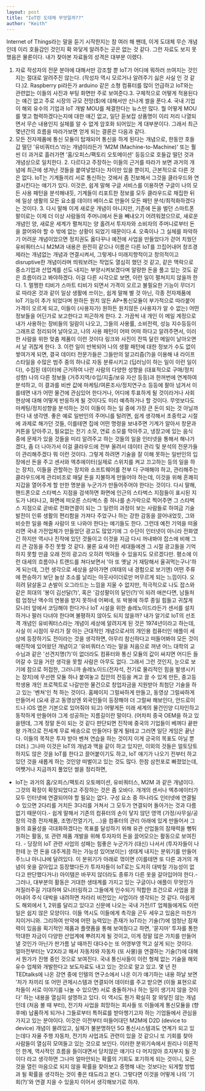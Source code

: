 ```yaml
---
layout: post
title: "IoT란 도대체 무엇일까??"
author: "Keith"
---
```


Internet of Things라는 말을 듣기 시작한지는 참 여러 해 짼데, 이게 도대체 무슨 개념인데 이리 호들갑인 것인지 확 와닿게 알려주는 곳은 없는 것 같다. 그런 자료도 보지 못했음은 물론이다.
내가 찾아본 자료들의 성격은 대부분 이랬다.
1. 자료 작성자의 전문 분야에 대해서만 강조할 뿐 IoT가 어디에 뭐하러 쓰여지는 것인지는 절대로 알려주진 않는다. (작성자 역시 모르거나 알려주기 싫은 사실 인 것 같다.)2. Raspberry pi라든가 arduino 같은 소형 컴퓨터를 많이 언급하고 IoT와는 관련없는 이들의 사진과 부팅 화면만 주로 보여준다.3. 구체적으로 어떻게 적용된다는 얘긴 없고 주로 시장의 규모 전망($)에 대해서만 신나게 썰을 푼다.4. 국내 기업이 해외 유수의 기업과 IoT 개발 MOU를 체결한다는 뉴스만 많다. 뭘 어떻게 MOU를 맺고 협력하겠다는지에 대한 얘긴 없고, 일단 듣보잡 상품명이 이리 저리 나열되면서 무슨 내용인지 실체를 알 수 없게 암호화 되어있는 게 대부분이다.
그래서 최근 몇년간의 흐름을 따라가보면 얻게 되는 결론은 다음과 같다.
1. 모든 전자제품에 통신 모듈이 탑재되어 통신을 하게 된다는 개념으로, 한동안 호들갑 떨던 '유비쿼터스'라는 개념이라든가 'M2M (Machine-to-Machine)' 또는 훨씬 더 과거로 흘러가면 '홈/오피스/팩토리 오토메이션' 등등으로 호들갑 떨던 것과 개념상으로 일치한다. 2. 다르다고 주장하는 이들의 근거를 따라가 보면 과거의 개념에 최근에 생겨난 것들을 붙여넣었다는 차이만 있을 뿐이지, 근본적으로 다른 것은 없다. IoT는 기계들끼리 서로 통신하는 것에서 좀 진보해서 그것을 클라우드와 연결시킨다는 얘기가 있다. 이것은, 쉽게 말해 구글 서비스를 이용하면 구글이 나의 모든 사용 패턴을 분석해내듯, 기계들이 리포트한 정보를 모두 클라우드로 채집한 뒤에 일상 생활의 모든 요소를 데이터 베이스로 만들어 모든 패턴 분석/최적화하겠다는 것이다. 3. 다시 말해 이게 새로운 개념이 아니지만, 기존에 돈을 벌던 스마트폰 팔이로는 이제 더 이상 사람들의 주머니에서 돈을 빼내오기 어려워졌으므로, 새로운 개념인 양, 새로운 세계가 펼쳐지는 양 홀려서 투자자와 소비자의 주머니로부터 돈을 끌어와야 할 수 밖에 없는 상황이 되었기 때문이다.4. 오죽이나 그 실체를 파악하기 어려운 개념이었으면 정치권도 옳다꾸나 예전에 사업을 만들었다가 걷어 치웠던 유비쿼터스니 M2M과 내용은 완전히 같으나 이름은 다른 IoT를 끄집어내어 창조경제라는 개념없는 개념과 연결시켜서, 그렇게나 미래지향적이고 창의적이고 disruptive한 개념이라며 띄워보려는 작업도 열심히 했던 것 같고, 같은 맥락으로 중소기업과 산업계를 선도 내지는 부양시켜보겠다며 알량한 돈을 풀고 있는 것도 같은 흐름이라고 봐야하겠다.
이걸 다른 시각으로 보면, 이런 일이 펼쳐지지 않을까 한다. 1. 멀쩡한 티비가 스마트 티비가 되면서 가격이 오르고 불필요한 기능이 무더기로 따라온 것과 같이 일상 생활에 쓰이는, 쉽게 말해 별 것 아닌, 각종 전자제품에 IoT 기능이 추가 되었다며 원하든 원치 않든 AP+통신모듈이 부가적으로 따라붙어 가격이 오르게 되고, 이들이 (사용자가) 원하든 원치않든 (사용자가 알 수 없는) 어떤 정보들을 어딘가로 보고한다고 피곤하게 한다. 2. 가끔씩 내 개인 이 메일 계정으로 내가 사용하는 장비들의 일람이 나오고, 그들의 사용률, 소비전력, 성능 지수등등이 그래프로 정리되어 날아오고, 나의 사용 패턴이 어떠 어떠 하다고 알려주면서, 이러한 사람을 위한 맞춤 제품이 이런 것이다 링크와 사진이 잔뜩 달린 메일이 날아오면서 날 귀찮게 한다. 3. 이런 일이 반복되어 나의 생활 패턴에 대한 정보가 수도 없이 쌓여가게 되면, 결국 데이터 전문가들은 그들만의 알고리즘(?)을 이용해 내 라이프 스타일을 수많은 범주 중의 하나로 자동 분류시키고 (딥러닝이 하는 일이 이런 일이다), 수집된 데이터에 근거하여 나란 사람의 다양한 성향을 (대표적으로 구매/정치 성향) 나의 다른 정보들 (거주지역/수입/지출/보유 자산 등등)과 한꺼번에 연계하여 분석하고, 이 결과를 비싼 값에 마케팅/여론조사/정치연구소 등등에 팔아 넘겨서 이를테면 내가 어떤 물건에 관심있어 한다거나, 어디에 투표하게 될 것이라거나 사회현상에 대해 어떻게 반응하게 될 것이다도 미리 예측하거나 할 것이다. 무엇보다도 마케팅/정치성향을 분석하는 것이 이들이 하는 일 중에 가장 큰 돈이 되는 것 아닐까 한다 내 생각엔.
좋은 예로 일반인의 주머니를 털려면, 쉽게 생각해서 초중학교 시절에 과제로 해가던 것들, 이를테면 집에 어떤 명령을 보내주면 기계가 알아서 창문과 커튼을 닫아주고, 필요없는 전기 소모, 연료 소모를 막아주고, 냉장고에 있는 음식 중에 문제가 있을 것들을 미리 알려주고 하는 것들의 일을 인터넷을 통해서 해나가겠다, 좀 더 나아가서 이걸 클라우드에 전부 올려서 데이터 관리 및 분석의 전문가들이 관리해주겠다 뭐 이런 것이다. 그렇게 하려면 기술을 잘 이해 못하는 일반인의 입장에선 돈을 주고 센서와 엑추에이터(실제로 스위치를 켜고 끄고하는 등의 일을 하는 장치), 이들을 관할하는 장치와 소프트웨어를 전부 다 구매해야 하고, 관리해주는 클라우드에게 관리비조로 매달 돈을 지불하게 만들어야 하는데, 이것을 위해 흔쾌히 지갑을 열어주게 할 만한 명분을 누군가가 만들어주어야 한다는 것이다. 
다시 말해, 핸드폰으로 스타벅스 지점을 검색하면 화면에 인근의 스타벅스 지점들이 표시된 지도가 나타나고, 화면에 떠오른 스타벅스 중 하나를 손가락으로 찍어주면 그 스타벅스 지점으로 곧바로 전화연결이 되는 그 일련의 과정이 보는 사람들로 하여금 기술 발전이 인류 생활의 편리함을 가져다 주었구나 하는 강한 감동을 끌어내었듯, 그와 비슷한 일을 해줄 사람이 또 나와야 한다는 얘기들도 한다. 그런데 예전 기억을 떠올리면 국내 가전업체가 만들었던 광고도 많았기에 그 수단이 인터넷이 아니라 전화였긴 하지만 역시나 진작에 있던 것들이고 이것을 지금 다시 꺼내봐야 잡스에 비해 그리 큰 감동을 주진 못할 것 같다. 물론 요새 어린 세대들에겐 그 시절 광고들을 기억하지 못할 만큼 오래 전의 광고라 오히려 먹혀들 수 있을지도 모르겠다만.
평소에 이런 대세의 흐름이나 트랜드를 쳐다보면서 '아 또 옛날 거 재탕해서 울궈먹는구나'하게 되는데, 그런 생각으로 세상을 살아가면 (여태의 내 경험으로 보기엔) 어떤 주류에 편승하기 보단 늘상 조소를 날리는 아웃사이더로만 머무르게 되는 느낌이다. 오히려 닭살돋고 손발이 오그라드는 느낌을 지울 수 없지만, 적극적으로 나도 잡스와 같은 희대의 '봉이 김선달(?)', 혹은 '감성팔이의 달인(?)'이 되려 애쓴다면, 남들처럼 엄청난 액수의 연봉을 받지 못하네 어쩌네, 또 박봉에 하루 종일 힘들고 귀찮게 모니터 앞에서 코딩해야 한다거나 IoT 시설을 위한 솔레노이드라든가 센서를 설치하거나 팔러 다녀야 한다며 불평하지 않아도 되지 않을까?
내가 알기로 IoT의 선조격 개념인 유비쿼터스라는 개념이 세상에 알려지게 된 것은 1974년이라고 하는데, 사실 이 시점이 우리가 잘 아는 근대적인 개념으로서의 개인용 컴퓨터인 애플이 세상에 등장하기도 전이라는 것을 생각하면, 아무리 참신하다고 떠들어봐야 모든 것이 애진작에 있어왔던 개념이고 '유비쿼터스'라는 말을 처음으로 꺼낸 어느 대학의 교수님과 같은 '선견지명(?)'이 없더라도 컴퓨터와 통신 모듈의 값이 싸지면 어디든 들어갈 수 있을 거란 생각을 못할 사람은 아무도 없다. 
그래서 그런 것인지, 눈으로 보기에 참으로 허접한, 그러니까 솔레노이드(전자석, 전기로 물리적인 힘을 발생시키는 장치)에 무선랜 모듈 하나 붙여놓고 집안의 전등을 켜고 끌 수 있게 만든, 중고등학생용 개인 프로젝트로 나갈만한 물건으로 창업자금을 지원받아 최첨단 기술을 하고 있는 '벤쳐'인 척 하는 것이다. 홈페이지 그럴싸하게 만들고, 동영상 그럴싸하게 만들어서 (요새 광고 동영상엔 외국인들이 등장해야 더 그럴싸 해보인다, 안드로이드나 iOS 앱은 기본으로 있어줘야 되고) 어떻게든 미래 세계의 물건인양 디자인하고 동작하게 만들어야 그게 성공하는 지름길이란 말이다. (어차피 중국 OEM을 하고 있을텐데, 그게 정말 돈이 되는 것 같다 판단되면 진작에 중국의 기업들이 베껴다 끝판왕 가격으로 전세계 무료 배송으로 만들어다 팔게 될테고 그러면 일단 게임은 끝난다. 이들의 목적은 투자 받아 벤쳐 연습을 하는 것이지 이게 긍국의 목표도 아닐 뿐더러.)
그나마 이것은 IoT의 개념과 맥을 같이 하고 있지만, 이외의 것들은 얼토당토하지도 않은 것을 IoT를 한다고 끌어붙이기도 하고, IoT 얘기가 나오기 전부터 하고 있던 것을 새롭게 하는 것인양 떠벌이고 있는 것도 많다.
한참 삼천포로 빠졌었는데, 어쨋거나 지금까지 풀었던 썰을 정리하면,
- IoT는 과거의 홈/오피스/팩토리 오토메이션, 유비쿼터스, M2M 과 같은 개념이다. 그것의 확장이 확장되었다고 주장하는 것은 좀 오바다. 개개의 센서나 엑추에이터가 모두 인터넷에 연결되어야 할 필요는 없다. 구성 요소 중 하나라도 인터넷에 연결될 수 있으면 2다리를 거치든 3다리를 거쳐서 그 모두가 연결되어 돌아가는 것과 다름없기 때문이다.- 쉽게 말해서 기존의 컴퓨터의 손이 닿지 않던 영역 (가정/사무실/공장의 각종 전자제품, 조명/전열기기, ...)을 컴퓨터의 관리 아래에 있게 만들어서 그들의 효율성을 극대화하겠다는 목표를 달성하기 위해 유관 산업들의 잠재력을 뻥튀기하는 활동, 또 관련 제품 개발을 위해 투자자의 돈을 끌어모으는 활동으로 보여진다. - 당장의 IoT 관련 사업의 성패는 힘좋은 누군가가 (대신) 나서서 (투자자들이 나한테 눈 먼 돈을 대주게끔 하는 가능성 있어보이는) 생태계 내지는 분위기를 만들어주느냐 아니냐에 달려있다. 이 분위기가 아래로 꺾이면 (이를테면 또 다른 과거의 개념이 옷을 갈아입고 등장했다든가 투자자들이 IoT로는 도저히 대박칠 가능성이 없다고 판단했다거나) 아이템은 바꾸지 않더라도 종류가 다른 옷을 갈아입어야 한다.- 그러나, 대부분의 활동은 거대한 생태계를 가지고 있는 구글이나 애플이 무엇인가 저질러주길 기대하며 모니터링하고 그들에게 인수되기 적합한 조건으로 사업을 끌어내어 주식 대박을 내려하면 차라리 비전있는 사업이라 생각되는 것 같다. 아쉽게도 해외에서 1, 2위를 달리고 있다고 신문에 나오는 국내 가전/IT 업체들에게도 이런 일은 쉽지 않은 모양이다. 이들 역시도 이들에게 촉각을 곤두 세우고 있음은 마찬가지이거니와.
그리하여 만약에 어떤 능력있는 존재가 IoT라는 기술(?)에 엄청난 잠재력이 있음을 획기적인 제품과 플랫폼을 통해 보여줬다고 하면, '묻지마' 투자를 통한 막대한 자금이 다양한 산업계에 뿌려지게 될 것이고, 이게 정말 많은 가치를 만들어낼 것인가 아닌가 판가름 날 때까진 대다수는 또 어영부영 먹고 살게 되는 것이다.
얼마전부터는 V2X라고 해서 자동차와 자동차 (또 사물)을 연결하는 기술(?)에 대해서 뭔가가 진행 중인 것으로 보여진다. 국내 통신사들이 이런 형체 없는 기술을 해외 유수 업체와 개발한다고 보도자료도 내고 있는 것으로 알고 있고. 몇 년 전 TEDtalks에 나온 강연 중에 인텔의 연구소에서 나온 이가 얘기하는 내용 하날 보면 '차가 차끼리 또 어떤 관제시스템과 연결되어 데이터를 주고 받으면 (이들 표현으로 차들이 서로 이야기를 나눌 수 있으면) 서로 충돌하거나 하는 일이 생기지 않을 것이다' 하는 내용을 열심히 설명하고 있다. 이 역시도 뭔가 확실히 잘 와닿진 않는 개념인데 (처음 볼 때 부터), 전기차 사업을 희망하는 회사들 또 이들에게 통신모듈을 (향후에) 납품하게 되거나 그들로부터 특허료를 받아챙기고자 하는 기업들에서 관심을 가지고 있는 분야이다. 
이것은 이전부터 떠들어대던 M2M에 D2D (device to device) 개념이 물려있고, 실체가 불분명하던 5G 통신시스템과도 연계가 되고 있는데다 자율 주행 자동차, 전기차 사업과도 관련이 있을 것 같으니 또 기회를 찾아 사람들이 열심히 모여들고 있는 것으로 보인다. 
이러한 분위기속에서 원리나 이론적인 한계, 역사적인 흐름을 들이대면서 당치않은 얘기다 다 머지않아 흐지부지 될 것이다 라고 생각하면 그나마 얼마안되는 확률의 기회도 포기하게 되는 것이니, 모든 것을 열린 마음으로 되지 않을 확률을 찾아보고 증명해 내는 것보다는 되게할 방법과 될 확률을 생각하는 것이 좋은 태도라고 본다. 그렇다면 이것을 어떻게 나의 '기회(?)'와 연결 지을 수 있을지 이어서 생각해보기로 하자.






